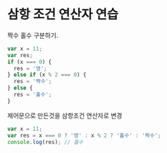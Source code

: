 # 삼항 조건 연산자 연습

짝수 홀수 구분하기.
```js
var x = 11;
var res;
if (x === 0) {
  res = '영';
} else if (x % 2 === 0) {
  res = '짝수';
} else {
  res = '홀수';
}
```

제어문으로 만든것을
삼항조건 연산자로 변경

```js
var x = 11;
var res = x === 0 ? '영' : x % 2 ? '홀수' : '짝수';
console.log(res); // 홀수
```
